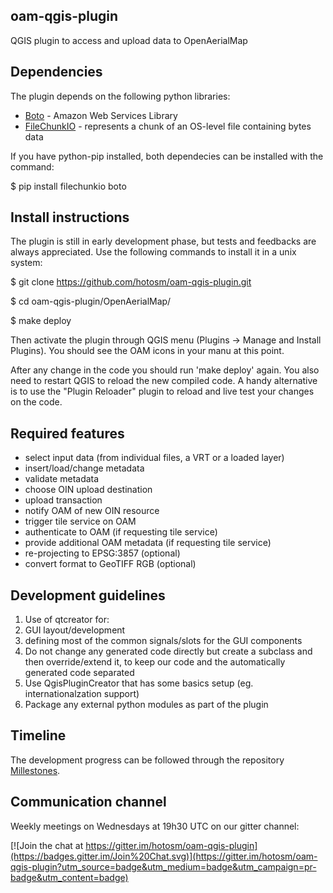 ## oam-qgis-plugin

QGIS plugin to access and upload data to OpenAerialMap

## Dependencies

The plugin depends on the following python libraries:

* [Boto](https://pypi.python.org/pypi/boto) - Amazon Web Services Library
* [FileChunkIO](https://pypi.python.org/pypi/filechunkio/) - represents a chunk of an OS-level file containing bytes data

If you have python-pip installed, both dependecies can be installed with the command:

$ pip install filechunkio boto

## Install instructions

The plugin is still in early development phase, but tests and feedbacks are always appreciated.
Use the following commands to install it in a unix system:

$ git clone https://github.com/hotosm/oam-qgis-plugin.git 

$ cd oam-qgis-plugin/OpenAerialMap/ 

$ make deploy

Then activate the plugin through QGIS menu (Plugins -> Manage and Install Plugins).
You should see the OAM icons in your manu at this point.

After any change in the code you should run 'make deploy' again. You also need to restart QGIS to reload the new compiled code. A handy alternative is to use the "Plugin Reloader" plugin to reload and live test your changes on the code. 

## Required features

* select input data (from individual files, a VRT or a loaded layer)
* insert/load/change metadata
* validate metadata
* choose OIN upload destination
* upload transaction
* notify OAM of new OIN resource
* trigger tile service on OAM
* authenticate to OAM (if requesting tile service)
* provide additional OAM metadata (if requesting tile service)
* re-projecting to EPSG:3857 (optional)
* convert format to GeoTIFF RGB (optional)

## Development guidelines

1. Use of qtcreator for:
  1. GUI layout/development
  2. defining most of the common signals/slots for the GUI components
2. Do not change any generated code directly but create a subclass and then
override/extend it, to keep our code and the automatically generated code
separated
3. Use QgisPluginCreator that has some basics setup (eg. internationalzation support)
4. Package any external python modules as part of the plugin

## Timeline

The development progress can be followed through the repository [Millestones](https://github.com/hotosm/oam-qgis-plugin/milestones).

## Communication channel

Weekly meetings on Wednesdays at 19h30 UTC on our gitter channel:

[![Join the chat at https://gitter.im/hotosm/oam-qgis-plugin](https://badges.gitter.im/Join%20Chat.svg)](https://gitter.im/hotosm/oam-qgis-plugin?utm_source=badge&utm_medium=badge&utm_campaign=pr-badge&utm_content=badge)
